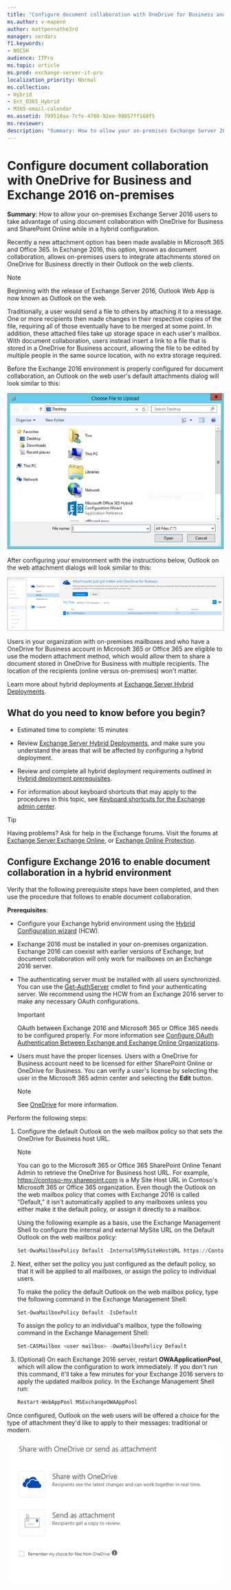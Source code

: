 ```yaml
---
title: "Configure document collaboration with OneDrive for Business and Exchange 2016 on-premises"
ms.author: v-mapenn
author: mattpennathe3rd
manager: serdars
f1.keywords:
- NOCSH
audience: ITPro
ms.topic: article
ms.prod: exchange-server-it-pro
localization_priority: Normal
ms.collection:
- Hybrid
- Ent_O365_Hybrid
- M365-email-calendar
ms.assetid: 799518aa-7cfe-4708-92ee-98057ff168f5
ms.reviewer:
description: "Summary: How to allow your on-premises Exchange Server 2016 users to take advantage of using document collaboration with OneDrive for Business and SharePoint Online while in a hybrid configuration."
---
```


# Configure document collaboration with OneDrive for Business and Exchange 2016 on-premises

 **Summary**: How to allow your on-premises Exchange Server 2016 users to take advantage of using document collaboration with OneDrive for Business and SharePoint Online while in a hybrid configuration.

Recently a new attachment option has been made available in Microsoft 365 and Office 365. In Exchange 2016, this option, known as document collaboration, allows on-premises users to integrate attachments stored on OneDrive for Business directly in their Outlook on the web clients.

> [!NOTE]
> Beginning with the release of Exchange Server 2016, Outlook Web App is now known as Outlook on the web.

Traditionally, a user would send a file to others by attaching it to a message. One or more recipients then made changes in their respective copies of the file, requiring all of those eventually have to be merged at some point. In addition, these attached files take up storage space in each user's mailbox. With document collaboration, users instead insert a link to a file that is stored in a OneDrive for Business account, allowing the file to be edited by multiple people in the same source location, with no extra storage required.

Before the Exchange 2016 environment is properly configured for document collaboration, an Outlook on the web user's default attachments dialog will look similar to this:

![traditional attachment dialog](../media/f8c74d70-42f9-48c6-b263-ce6cef8591a8.png)

After configuring your environment with the instructions below, Outlook on the web attachment dialogs will look similar to this:

![attachment dialog with modern attachments enabled](../media/89eeae65-ce3a-4c47-b57e-db734a1de95b.png)

Users in your organization with on-premises mailboxes and who have a OneDrive for Business account in Microsoft 365 or Office 365 are eligible to use the modern attachment method, which would allow them to share a document stored in OneDrive for Business with multiple recipients. The location of the recipients (online versus on-premises) won't matter.

Learn more about hybrid deployments at [Exchange Server Hybrid Deployments](../exchange-hybrid.md).

## What do you need to know before you begin?

- Estimated time to complete: 15 minutes

- Review [Exchange Server Hybrid Deployments](../exchange-hybrid.md), and make sure you understand the areas that will be affected by configuring a hybrid deployment.

- Review and complete all hybrid deployment requirements outlined in [Hybrid deployment prerequisites](../hybrid-deployment-prerequisites.md).

- For information about keyboard shortcuts that may apply to the procedures in this topic, see [Keyboard shortcuts for the Exchange admin center](https://docs.microsoft.com/Exchange/accessibility/keyboard-shortcuts-in-admin-center).

> [!TIP]
> Having problems? Ask for help in the Exchange forums. Visit the forums at [Exchange Server](https://go.microsoft.com/fwlink/p/?linkId=60612),[Exchange Online](https://go.microsoft.com/fwlink/p/?linkId=267542), or [Exchange Online Protection](https://go.microsoft.com/fwlink/p/?linkId=285351).

## Configure Exchange 2016 to enable document collaboration in a hybrid environment

Verify that the following prerequisite steps have been completed, and then use the procedure that follows to enable document collaboration.

**Prerequisites**:

- Configure your Exchange hybrid environment using the [Hybrid Configuration wizard](../hybrid-configuration-wizard.md) (HCW).

- Exchange 2016 must be installed in your on-premises organization. Exchange 2016 can coexist with earlier versions of Exchange, but document collaboration will only work for mailboxes on an Exchange 2016 server.

- The authenticating server must be installed with all users synchronized. You can use the [Get-AuthServer](https://docs.microsoft.com/powershell/module/exchange/get-authserver) cmdlet to find your authenticating server. We recommend using the HCW from an Exchange 2016 server to make any necessary OAuth configurations.

    > [!IMPORTANT]
    > OAuth between Exchange 2016 and Microsoft 365 or Office 365 needs to be configured properly. For more information see [Configure OAuth Authentication Between Exchange and Exchange Online Organizations](https://docs.microsoft.com/exchange/configure-oauth-authentication-between-exchange-and-exchange-online-organizations-exchange-2013-help).

- Users must have the proper licenses. Users with a OneDrive for Business account need to be licensed for either SharePoint Online or OneDrive for Business. You can verify a user's license by selecting the user in the Microsoft 365 admin center and selecting the **Edit** button.

    > [!NOTE]
    > See [OneDrive](https://docs.microsoft.com/onedrive/onedrive) for more information.

Perform the following steps:

1. Configure the default Outlook on the web mailbox policy so that sets the OneDrive for Business host URL.

   > [!NOTE]
   > You can go to the Microsoft 365 or Office 365 SharePoint Online Tenant Admin to retrieve the OneDrive for Business host URL. For example, https://contoso-my.sharepoint.com is a My Site Host URL in Contoso's Microsoft 365 or Office 365 organization. Even though the Outlook on the web mailbox policy that comes with Exchange 2016 is called "Default," it isn't automatically applied to any mailboxes unless you either make it the default policy, or assign it directly to a mailbox.

   Using the following example as a basis, use the Exchange Management Shell to configure the internal and external MySite URL on the Default Outlook on the web mailbox policy:

   ```PowerShell
   Set-OwaMailboxPolicy Default -InternalSPMySiteHostURL https://Contoso-my.sharepoint.com -ExternalSPMySiteHostURL https://Contoso-my.sharepoint.com
   ```

2. Next, either set the policy you just configured as the default policy, so that it will be applied to all mailboxes, or assign the policy to individual users.

   To make the policy the default Outlook on the web mailbox policy, type the following command in the Exchange Management Shell:

   ```PowerShell
   Set-OwaMailboxPolicy Default -IsDefault
   ```

   To assign the policy to an individual's mailbox, type the following command in the Exchange Management Shell:

   ```PowerShell
   Set-CASMailbox <user mailbox> -OwaMailboxPolicy Default
   ```

3. (Optional) On each Exchange 2016 server, restart **OWAApplicationPool**, which will allow the configuration to work immediately. If you don't run this command, it'll take a few minutes for your Exchange 2016 servers to apply the updated mailbox policy. In the Exchange Management Shell run:

   ```PowerShell
   Restart-WebAppPool MSExchangeOWAAppPool
   ```

Once configured, Outlook on the web users will be offered a choice for the type of attachment they'd like to apply to their messages: traditional or modern.

![attachment options dialog, Share with OneDrive or Send as attachment](../media/7d2f27c2-3638-479a-a577-029ac61e7d95.png)
